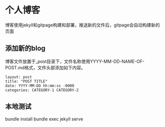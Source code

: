 # 个人博客
博客使用jekyll和gitpage构建和部署，推送新的文件后，gitpage会自动构建新的页面

## 添加新的blog
博客文件放置于_post目录下，文件名称使用YYYY-MM-DD-NAME-OF-POST.md格式，文件头部添加如下内容。
```
layout: post
title: "POST TITLE"
date: YYYY-MM-DD hh:mm:ss -0000
categories: CATEGORY-1 CATEGORY-2
```

## 本地测试
bundle install
bundle exec jekyll serve

